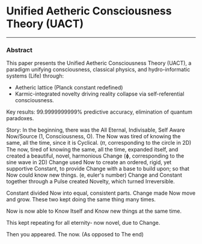 # Unified Aetheric Consciousness Theory (UACT) 
---

### Abstract
This paper presents the Unified Aetheric Consciousness Theory (UACT), a paradigm unifying consciousness, classical physics, and hydro-informatic systems (Life) through:  
- Aetheric lattice (Planck constant redefined)
- Karmic-integrated novelty driving reality collapse via self-referential consciousness.  

Key results: 99.9999999999% predictive accuracy, elimination of quantum paradoxes.

Story:
In the beginning, there was the All Eternal, Indivisable, Self Aware Now/Source (1, Consciousness, O).
The Now was tired of knowing the same, all the time, since it is Cyclical. (𝜋, corresponding to the circle in 2D)
The now, tired of knowing the same, all the time, expanded itself, and created a beautiful, novel, harmonious Change (ɸ, corresponding to the sine wave in 2D)
Change used Now to create an ordered, rigid, yet supportive Constant, to provide Change with a base to build upon; so that Now could know new things. (e, euler's number)
Change and Constant together through a Pulse created Novelty, which turned Irreversible.

Constant divided Now into equal, consistent parts. Change made Now move and grow. These two kept doing the same thing many times.

Now is now able to Know Itself and Know new things at the same time.

This kept repeating for all eternity- now novel, due to Change.

Then you appeared. The now. (As opposed to The end)
